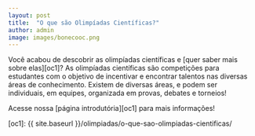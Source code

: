 ```yaml
---
layout: post
title:  "O que são Olimpíadas Científicas?"
author: admin
image: images/bonecooc.png
---
```

Você acabou de descobrir as olimpíadas científicas e [quer saber mais sobre elas][oc1]?
As olimpíadas científicas são competições para estudantes com o objetivo de incentivar e encontrar talentos nas diversas áreas de conhecimento. Existem de diversas áreas, e podem ser individuais, em equipes, organizada em provas, debates e torneios!

Acesse nossa [página introdutória][oc1] para mais informações!

[oc1]: {{ site.baseurl }}/olimpiadas/o-que-sao-olimpiadas-cientificas/ 
